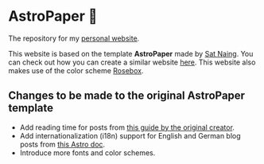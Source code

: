 # AstroPaper 📄

The repository for my [personal website](https://seele1306.com).

This website is based on the template **AstroPaper** made by [Sat Naing](https://github.com/satnaing). You can check out how you can create a similar website [here](https://github.com/satnaing/astro-paper). This website also makes use of the color scheme [Rosebox](https://github.com/kraxen72/Rosebox).

## Changes to be made to the original AstroPaper template

- Add reading time for posts from [this guide by the original creator](https://astro-paper.pages.dev/posts/how-to-add-estimated-reading-time/).
- Add internationalization (i18n) support for English and German blog posts from [this Astro doc](https://docs.astro.build/en/recipes/i18n/).
- Introduce more fonts and color schemes.